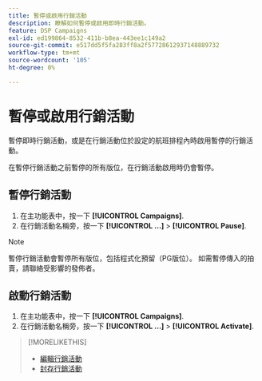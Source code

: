 ```yaml
---
title: 暫停或啟用行銷活動
description: 瞭解如何暫停或啟用即時行銷活動。
feature: DSP Campaigns
exl-id: ed199864-8532-411b-b8ea-443ee1c149a2
source-git-commit: e517dd5f5fa283ff8a2f57728612937148889732
workflow-type: tm+mt
source-wordcount: '105'
ht-degree: 0%

---
```


# 暫停或啟用行銷活動

暫停即時行銷活動，或是在行銷活動位於設定的航班排程內時啟用暫停的行銷活動。

在暫停行銷活動之前暫停的所有版位，在行銷活動啟用時仍會暫停。

## 暫停行銷活動

1. 在主功能表中，按一下 **[!UICONTROL Campaigns]**.
1. 在行銷活動名稱旁，按一下  **[!UICONTROL ...]** > **[!UICONTROL Pause]**.

>[!NOTE]
>
>暫停行銷活動會暫停所有版位，包括程式化預留（PG版位）。 如需暫停傳入的拍賣，請聯絡受影響的發佈者。

## 啟動行銷活動

1. 在主功能表中，按一下 **[!UICONTROL Campaigns]**.
1. 在行銷活動名稱旁，按一下  **[!UICONTROL ...]** > **[!UICONTROL Activate]**.

>[!MORELIKETHIS]
>
>* [編輯行銷活動](campaign-edit.md)
>* [封存行銷活動](campaign-archive-unarchive.md)
